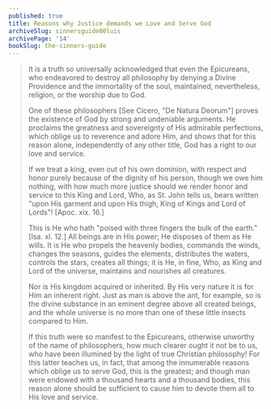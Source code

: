 ```yaml
---
published: true
title: Reasons why Justice demands we Love and Serve God
archiveSlug: sinnersguide00luis
archivePage: '14'
bookSlug: the-sinners-guide
---
```


> It is a truth so universally acknowledged that even the Epicureans, who endeavored to destroy all philosophy by denying a Divine Providence and the immortality of the soul, maintained, nevertheless, religion, or the worship due to God.
>
> One of these philosophers [See Cicero, "De Natura Deorum"] proves the existence of God by strong and undeniable arguments. He proclaims the greatness and sovereignty of His admirable perfections, which oblige us to reverence and adore Him, and shows that for this reason alone, independently of any other title, God has a right to our love and service.
>
> If we treat a king, even out of his own dominion, with respect and honor purely because of the dignity of his person, though we owe him nothing, with how much more justice should we render honor and service to this King and Lord, Who, as St. John tells us, bears written "upon His garment and upon His thigh, King of Kings and Lord of Lords"! [Apoc. xix. 16.]
>
> This is He who hath "poised with three fingers the bulk of the earth." [Isa. xl. 12.] All beings are in His power; He disposes of them as He wills. It is He who propels the heavenly bodies, commands the winds, changes the seasons, guides the elements, distributes the waters, controls the stars, creates all things; it is He, in fine, Who, as King and Lord of the universe, maintains and nourishes all creatures.
>
> Nor is His kingdom acquired or inherited. By His very nature it is for Him an inherent right. Just as man is above the ant, for example, so is the divine substance in an eminent degree above all created beings, and the whole universe is no more than one of these little insects compared to Him.
>
> If this truth were so manifest to the Epicureans, otherwise unworthy of the name of philosophers, how much clearer ought it not be to us, who have been illumined by the light of true Christian philosophy! For this latter teaches us, in fact, that among the innumerable reasons which oblige us to serve God, this is the greatest; and though man were endowed with a thousand hearts and a thousand bodies, this reason alone should be sufficient to cause him to devote them all to His love and service.
